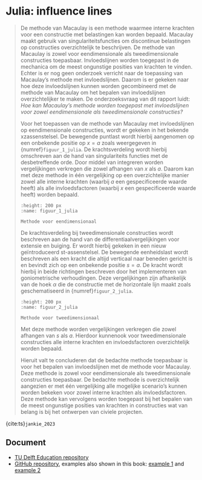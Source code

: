 # Julia: influence lines

> De methode van Macaulay is een methode waarmee interne krachten voor een constructie met belastingen kan worden bepaald. Macaulay maakt gebruik van singulariteitsfuncties om discontinue belastingen op constructies overzichtelijk te beschrijven. De methode van Macaulay is zowel voor eendimensionale als tweedimensionale constructies toepasbaar.
> Invloedslijnen worden toegepast in de mechanica om de meest ongunstige posities van krachten te vinden. Echter is er nog geen onderzoek verricht naar de toepassing van Macaulay’s methode met invloedslijnen. Daarom is er gekeken naar hoe deze invloedslijnen kunnen worden gecombineerd met de methode van Macaulay om het bepalen van invloedslijnen overzichtelijker te maken. De onderzoeksvraag van dit rapport luidt: _Hoe kan Macaulay’s methode worden toegepast met invloedslijnen voor zowel eendimensionale als tweedimensionale constructies?_
> 
> Voor het toepassen van de methode van Macaulay met invloedslijnen op eendimensionale constructies, wordt er gekeken in het bekende xzassenstelsel. De bewegende puntlast wordt hierbij aangenomen op een onbekende positie op $x = a$ zoals weergegeven in {numref}`figuur_1_julia`. De krachtsverdeling wordt hierbij omschreven aan de hand van singulariteits functies met de desbetreffende orde.
> Door middel van integreren worden vergelijkingen verkregen die zowel afhangen van $x$ als $a$. Daarom kan met deze methode in één vergelijking op een overzichtelijke manier zowel alle interne krachten (waarbij $a$ een gespecificeerde waarde heeft) als alle invloedsfactoren (waarbij $x$ een gespecificeerde waarde heeft) worden bepaald.
> 
> ```{figure} ./figures/Figuur_1_Julia.jpg
> :height: 200 px
> :name: figuur_1_julia
>
> Methode voor eendimensionaal
> ```
> 
> De krachtsverdeling bij tweedimensionale constructies wordt beschreven aan de hand van de differentiaalvergelijkingen voor extensie en buiging. Er wordt hierbij gekeken in een nieuw geïntroduceerd st-assenstelsel. De bewegende eenheidslast wordt beschreven als een kracht die altijd verticaal naar beneden gericht is en bevindt zich op een onbekende positie $s = a$. De kracht wordt hierbij in beide richtingen beschreven door het implementeren van goniometrische verhoudingen. Deze vergelijkingen zijn afhankelijk van de hoek $\alpha$ die de constructie met de horizontale lijn maakt zoals geschematiseerd in {numref}`figuur_2_julia`.
>
> ```{figure} ./figures/Figuur_2_julia.png
> :height: 200 px
> :name: figuur_2_julia
>
> Methode voor tweedimensionaal
> ```
>
> Met deze methode worden vergelijkingen verkregen die zowel afhangen van $s$ als $a$. Hierdoor kunnenook voor tweedimensionale constructies alle interne krachten en invloedsfactoren overzichtelijk worden bepaald.
>
> Hieruit valt te concluderen dat de bedachte methode toepasbaar is voor het bepalen van invloedslijnen met de methode voor Macaulay. Deze methode is zowel voor eendimensionale als tweedimensionale constructies toepasbaar. De bedachte methode is overzichtelijk aangezien er met één vergelijking alle mogelijke scenario’s kunnen worden bekeken voor zowel interne krachten als invloedsfactoren. Deze methode kan vervolgens worden toegepast bij het bepalen van de meest ongunstige posities van krachten in constructies wat van belang is bij het ontwerpen van civiele projecten.

{cite:ts}`jankie_2023`

## Document
- [TU Delft Education repository](http://resolver.tudelft.nl/uuid:d6869e59-57a0-4dca-9d4d-19050a0e1a89)
- [GitHub repository](https://github.com/JuliaJankie/Macaulay-s-toegepast-met-invloedslijnen), examples also shown in this book: [example 1](./Macaulay-s-toegepast-met-invloedslijnen/Eendimensionale_voorbeelden.ipynb) and [example 2](./Macaulay-s-toegepast-met-invloedslijnen/Tweedimensionale_voorbeelden.ipynb)